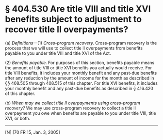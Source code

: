 # § 404.530   Are title VIII and title XVI benefits subject to adjustment to recover title II overpayments?

(a) *Definitions*—(1) *Cross-program recovery.* Cross-program recovery is the process that we will use to collect title II overpayments from benefits payable to you under title VIII and title XVI of the Act.


(2) *Benefits payable.* For purposes of this section, benefits payable means the amount of title VIII or title XVI benefits you actually would receive. For title VIII benefits, it includes your monthly benefit and any past-due benefits after any reduction by the amount of income for the month as described in §§ 408.505 through 408.515 of this chapter. For title XVI benefits, it includes your monthly benefit and any past-due benefits as described in § 416.420 of this chapter.


(b) *When may we collect title II overpayments using cross-program recovery?* We may use cross-program recovery to collect a title II overpayment you owe when benefits are payable to you under title VIII, title XVI, or both.



---

[N] [70 FR 15, Jan. 3, 2005]




